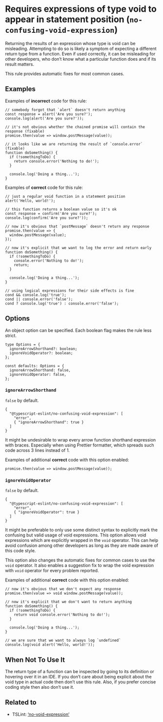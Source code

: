 Requires expressions of type void to appear in statement position (`no-confusing-void-expression`)
==================================================================================================

Returning the results of an expression whose type is void can be misleading. Attempting to do so is likely a symptom of expecting a different return type from a function. Even if used correctly, it can be misleading for other developers, who don’t know what a particular function does and if its result matters.

This rule provides automatic fixes for most common cases.

Examples
--------

Examples of **incorrect** code for this rule:

    // somebody forgot that `alert` doesn't return anything
    const response = alert('Are you sure?');
    console.log(alert('Are you sure?'));

    // it's not obvious whether the chained promise will contain the response (fixable)
    promise.then(value => window.postMessage(value));

    // it looks like we are returning the result of `console.error` (fixable)
    function doSomething() {
      if (!somethingToDo) {
        return console.error('Nothing to do!');
      }

      console.log('Doing a thing...');
    }

Examples of **correct** code for this rule:

    // just a regular void function in a statement position
    alert('Hello, world!');

    // this function returns a boolean value so it's ok
    const response = confirm('Are you sure?');
    console.log(confirm('Are you sure?'));

    // now it's obvious that `postMessage` doesn't return any response
    promise.then(value => {
      window.postMessage(value);
    });

    // now it's explicit that we want to log the error and return early
    function doSomething() {
      if (!somethingToDo) {
        console.error('Nothing to do!');
        return;
      }

      console.log('Doing a thing...');
    }

    // using logical expressions for their side effects is fine
    cond && console.log('true');
    cond || console.error('false');
    cond ? console.log('true') : console.error('false');

Options
-------

An object option can be specified. Each boolean flag makes the rule less strict.

    type Options = {
      ignoreArrowShorthand?: boolean;
      ignoreVoidOperator?: boolean;
    };

    const defaults: Options = {
      ignoreArrowShorthand: false,
      ignoreVoidOperator: false,
    };

### `ignoreArrowShorthand`

`false` by default.

    {
      "@typescript-eslint/no-confusing-void-expression": [
        "error",
        { "ignoreArrowShorthand": true }
      ]
    }

It might be undesirable to wrap every arrow function shorthand expression with braces. Especially when using Prettier formatter, which spreads such code across 3 lines instead of 1.

Examples of additional **correct** code with this option enabled:

    promise.then(value => window.postMessage(value));

### `ignoreVoidOperator`

`false` by default.

    {
      "@typescript-eslint/no-confusing-void-expression": [
        "error",
        { "ignoreVoidOperator": true }
      ]
    }

It might be preferable to only use some distinct syntax to explicitly mark the confusing but valid usage of void expressions. This option allows void expressions which are explicitly wrapped in the `void` operator. This can help avoid confusion among other developers as long as they are made aware of this code style.

This option also changes the automatic fixes for common cases to use the `void` operator. It also enables a suggestion fix to wrap the void expression with `void` operator for every problem reported.

Examples of additional **correct** code with this option enabled:

    // now it's obvious that we don't expect any response
    promise.then(value => void window.postMessage(value));

    // now it's explicit that we don't want to return anything
    function doSomething() {
      if (!somethingToDo) {
        return void console.error('Nothing to do!');
      }

      console.log('Doing a thing...');
    }

    // we are sure that we want to always log `undefined`
    console.log(void alert('Hello, world!'));

When Not To Use It
------------------

The return type of a function can be inspected by going to its definition or hovering over it in an IDE. If you don’t care about being explicit about the void type in actual code then don’t use this rule. Also, if you prefer concise coding style then also don’t use it.

Related to
----------

-   TSLint: [‘no-void-expression’](https://palantir.github.io/tslint/rules/no-void-expression/)
